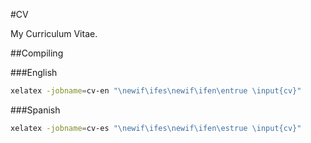 #CV

My Curriculum Vitae.

##Compiling

###English

```bash
xelatex -jobname=cv-en "\newif\ifes\newif\ifen\entrue \input{cv}" 
```

###Spanish

```bash
xelatex -jobname=cv-es "\newif\ifes\newif\ifen\estrue \input{cv}" 
```

